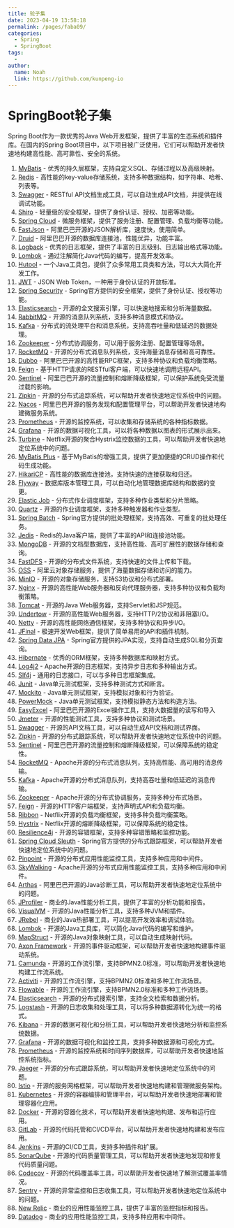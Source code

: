 ```yaml
---
title: 轮子集
date: 2023-04-19 13:58:18
permalink: /pages/faba09/
categories:
  - Spring
  - SpringBoot
tags:
  - 
author: 
  name: Noah
  link: https://github.com/kunpeng-io
---
```

# SpringBoot轮子集

Spring Boot作为一款优秀的Java Web开发框架，提供了丰富的生态系统和插件库。在国内的Spring Boot项目中，以下项目被广泛使用，它们可以帮助开发者快速地构建高性能、高可靠性、安全的系统。

1. [MyBatis](https://mybatis.org/mybatis-3/) - 优秀的持久层框架，支持自定义SQL、存储过程以及高级映射。
2. [Redis](https://redis.io/) - 高性能的key-value存储系统，支持多种数据结构，如字符串、哈希、列表等。
3. [Swagger](https://swagger.io/) - RESTful API文档生成工具，可以自动生成API文档，并提供在线调试功能。
4. [Shiro](http://shiro.apache.org/) - 轻量级的安全框架，提供了身份认证、授权、加密等功能。
5. [Spring Cloud](https://spring.io/projects/spring-cloud) - 微服务框架，提供了服务注册、配置管理、负载均衡等功能。
6. [FastJson](https://github.com/alibaba/fastjson) - 阿里巴巴开源的JSON解析库，速度快，使用简单。
7. [Druid](https://github.com/alibaba/druid) - 阿里巴巴开源的数据库连接池，性能优异，功能丰富。
8. [Logback](http://logback.qos.ch/) - 优秀的日志框架，提供了丰富的日志级别、日志输出格式等功能。
9. [Lombok](https://projectlombok.org/) - 通过注解简化Java代码的编写，提高开发效率。
10. [Hutool](https://hutool.cn/) - 一个Java工具包，提供了众多常用工具类和方法，可以大大简化开发工作。
11. [JWT](https://jwt.io/) - JSON Web Token，一种用于身份认证的开放标准。
12. [Spring Security](https://spring.io/projects/spring-security) - Spring官方提供的安全框架，提供了身份认证、授权等功能。
13. [Elasticsearch](https://www.elastic.co/) - 开源的全文搜索引擎，可以快速地搜索和分析海量数据。
14. [RabbitMQ](https://www.rabbitmq.com/) - 开源的消息队列系统，支持多种消息模式和协议。
15. [Kafka](https://kafka.apache.org/) - 分布式的流处理平台和消息系统，支持高吞吐量和低延迟的数据处理。
16. [Zookeeper](https://zookeeper.apache.org/) - 分布式协调服务，可以用于服务注册、配置管理等场景。
17. [RocketMQ](https://rocketmq.apache.org/) - 开源的分布式消息队列系统，支持海量消息存储和高可靠性。
18. [Dubbo](https://dubbo.apache.org/) - 阿里巴巴开源的高性能RPC框架，支持多种协议和负载均衡策略。
19. [Feign](https://github.com/OpenFeign/feign) - 基于HTTP请求的RESTful客户端，可以快速地调用远程API。
20. [Sentinel](https://github.com/alibaba/Sentinel) - 阿里巴巴开源的流量控制和熔断降级框架，可以保护系统免受流量过载的影响。
21. [Zipkin](https://zipkin.io/) - 开源的分布式追踪系统，可以帮助开发者快速地定位系统中的问题。
22. [Nacos](https://nacos.io/) - 阿里巴巴开源的服务发现和配置管理平台，可以帮助开发者快速地构建微服务系统。
23. [Prometheus](https://prometheus.io/) - 开源的监控系统，可以收集和存储系统的各种指标数据。
24. [Grafana](https://grafana.com/) - 开源的数据可视化工具，可以将各种数据以图表的形式展示出来。
25. [Turbine](https://github.com/Netflix/Turbine) - Netflix开源的聚合Hystrix监控数据的工具，可以帮助开发者快速地定位系统中的问题。
26. [MyBatis Plus](https://baomidou.com/) - 基于MyBatis的增强工具，提供了更加便捷的CRUD操作和代码生成功能。
27. [HikariCP](https://github.com/brettwooldridge/HikariCP) - 高性能的数据库连接池，支持快速的连接获取和归还。
28. [Flyway](https://flywaydb.org/) - 数据库版本管理工具，可以自动化地管理数据库结构和数据的变更。
29. [Elastic Job](https://github.com/elasticjob/elastic-job-lite) - 分布式作业调度框架，支持多种作业类型和分片策略。
30. [Quartz](https://www.quartz-scheduler.org/) - 开源的作业调度框架，支持多种触发器和作业类型。
31. [Spring Batch](https://spring.io/projects/spring-batch) - Spring官方提供的批处理框架，支持高效、可重复的批处理任务。
32. [Jedis](https://github.com/redis/jedis) - Redis的Java客户端，提供了丰富的API和连接池功能。
33. [MongoDB](https://www.mongodb.com/) - 开源的文档型数据库，支持高性能、高可扩展性的数据存储和查询。
34. [FastDFS](https://github.com/happyfish100/fastdfs) - 开源的分布式文件系统，支持快速的文件上传和下载。
35. [OSS](https://www.aliyun.com/product/oss) - 阿里云对象存储服务，提供了海量数据存储和访问的能力。
36. [MinIO](https://min.io/) - 开源的对象存储服务，支持S3协议和分布式部署。
37. [Nginx](https://nginx.org/) - 开源的高性能Web服务器和反向代理服务器，支持多种协议和负载均衡策略。
38. [Tomcat](http://tomcat.apache.org/) - 开源的Java Web服务器，支持Servlet和JSP规范。
39. [Undertow](https://undertow.io/) - 开源的高性能Web服务器，支持HTTP/2协议和非阻塞I/O。
40. [Netty](https://netty.io/) - 开源的高性能网络通信框架，支持多种协议和异步I/O。
41. [JFinal](https://www.jfinal.com/) - 极速开发Web框架，提供了简单易用的API和插件机制。
42. [Spring Data JPA](https://spring.io/projects/spring-data-jpa) - Spring官方提供的JPA实现，支持自动生成SQL和分页查询。
43. [Hibernate](https://hibernate.org/) - 优秀的ORM框架，支持多种数据库和映射方式。
44. [Log4j2](https://logging.apache.org/log4j/2.x/) - Apache开源的日志框架，支持异步日志和多种输出方式。
45. [Slf4j](http://www.slf4j.org/) - 通用的日志接口，可以与多种日志框架集成。
46. [Junit](https://junit.org/junit5/) - Java单元测试框架，支持多种测试方式和断言。
47. [Mockito](https://site.mockito.org/) - Java单元测试框架，支持模拟对象和行为验证。
48. [PowerMock](https://github.com/powermock/powermock) - Java单元测试框架，支持模拟静态方法和构造方法。
49. [EasyExcel](https://github.com/alibaba/easyexcel) - 阿里巴巴开源的Excel操作工具，支持大数据量的读写和导入
50. [Jmeter](https://jmeter.apache.org/) - 开源的性能测试工具，支持多种协议和测试场景。
51. [Swagger](https://swagger.io/) - 开源的API文档工具，可以自动生成API文档和测试界面。
52. [Zipkin](https://zipkin.io/) - 开源的分布式跟踪系统，可以帮助开发者快速地定位系统中的问题。
53. [Sentinel](https://github.com/alibaba/Sentinel) - 阿里巴巴开源的流量控制和熔断降级框架，可以保障系统的稳定性。
54. [RocketMQ](https://rocketmq.apache.org/) - Apache开源的分布式消息队列，支持高性能、高可用的消息传输。
55. [Kafka](https://kafka.apache.org/) - Apache开源的分布式消息队列，支持高吞吐量和低延迟的消息传输。
56. [Zookeeper](https://zookeeper.apache.org/) - Apache开源的分布式协调服务，支持多种分布式场景。
57. [Feign](https://github.com/OpenFeign/feign) - 开源的HTTP客户端框架，支持声明式API和负载均衡。
58. [Ribbon](https://github.com/Netflix/ribbon) - Netflix开源的负载均衡框架，支持多种负载均衡策略。
59. [Hystrix](https://github.com/Netflix/Hystrix) - Netflix开源的熔断降级框架，可以保障系统的稳定性。
60. [Resilience4j](https://resilience4j.readme.io/) - 开源的容错框架，支持多种容错策略和监控功能。
61. [Spring Cloud Sleuth](https://spring.io/projects/spring-cloud-sleuth) - Spring官方提供的分布式跟踪框架，可以帮助开发者快速地定位系统中的问题。
62. [Pinpoint](https://naver.github.io/pinpoint/) - 开源的分布式应用性能监控工具，支持多种应用和中间件。
63. [SkyWalking](https://skywalking.apache.org/) - Apache开源的分布式应用性能监控工具，支持多种应用和中间件。
64. [Arthas](https://arthas.aliyun.com/) - 阿里巴巴开源的Java诊断工具，可以帮助开发者快速地定位系统中的问题。
65. [JProfiler](https://www.ej-technologies.com/products/jprofiler/overview.html) - 商业的Java性能分析工具，提供了丰富的分析功能和报告。
66. [VisualVM](https://visualvm.github.io/) - 开源的Java性能分析工具，支持多种JVM和插件。
67. [JRebel](https://www.jrebel.com/) - 商业的Java热部署工具，可以提高开发效率和调试体验。
68. [Lombok](https://projectlombok.org/) - 开源的Java工具库，可以简化Java代码的编写和维护。
69. [MapStruct](https://mapstruct.org/) - 开源的Java对象映射工具，可以自动生成映射代码。
70. [Axon Framework](https://axoniq.io/product-overview/axon-framework) - 开源的事件驱动框架，可以帮助开发者快速地构建事件驱动系统。
71. [Camunda](https://camunda.com/) - 开源的工作流引擎，支持BPMN2.0标准，可以帮助开发者快速地构建工作流系统。
72. [Activiti](https://www.activiti.org/) - 开源的工作流引擎，支持BPMN2.0标准和多种工作流场景。
73. [Flowable](https://flowable.com/) - 开源的工作流引擎，支持BPMN2.0标准和多种工作流场景。
74. [Elasticsearch](https://www.elastic.co/) - 开源的分布式搜索引擎，支持全文检索和数据分析。
75. [Logstash](https://www.elastic.co/logstash) - 开源的日志收集和处理工具，可以将多种数据源转化为统一的格式。
76. [Kibana](https://www.elastic.co/kibana) - 开源的数据可视化和分析工具，可以帮助开发者快速地分析和监控系统数据。
77. [Grafana](https://grafana.com/) - 开源的数据可视化和监控工具，支持多种数据源和可视化方式。
78. [Prometheus](https://prometheus.io/) - 开源的监控系统和时间序列数据库，可以帮助开发者快速地监控系统指标。
79. [Jaeger](https://www.jaegertracing.io/) - 开源的分布式跟踪系统，可以帮助开发者快速地定位系统中的问题。
80. [Istio](https://istio.io/) - 开源的服务网格框架，可以帮助开发者快速地构建和管理微服务架构。
81. [Kubernetes](https://kubernetes.io/) - 开源的容器编排和管理平台，可以帮助开发者快速地部署和管理容器化应用。
82. [Docker](https://www.docker.com/) - 开源的容器化技术，可以帮助开发者快速地构建、发布和运行应用。
83. [GitLab](https://about.gitlab.com/) - 开源的代码托管和CI/CD平台，可以帮助开发者快速地构建和发布应用。
84. [Jenkins](https://www.jenkins.io/) - 开源的CI/CD工具，支持多种插件和扩展。
85. [SonarQube](https://www.sonarqube.org/) - 开源的代码质量管理工具，可以帮助开发者快速地发现和修复代码质量问题。
86. [Codecov](https://codecov.io/) - 开源的代码覆盖率工具，可以帮助开发者快速地了解测试覆盖率情况。
87. [Sentry](https://sentry.io/welcome/) - 开源的异常监控和日志收集工具，可以帮助开发者快速地定位系统中的问题。
88. [New Relic](https://newrelic.com/) - 商业的应用性能监控工具，提供了丰富的监控指标和报告。
89. [Datadog](https://www.datadoghq.com/) - 商业的应用性能监控工具，支持多种应用和中间件。
